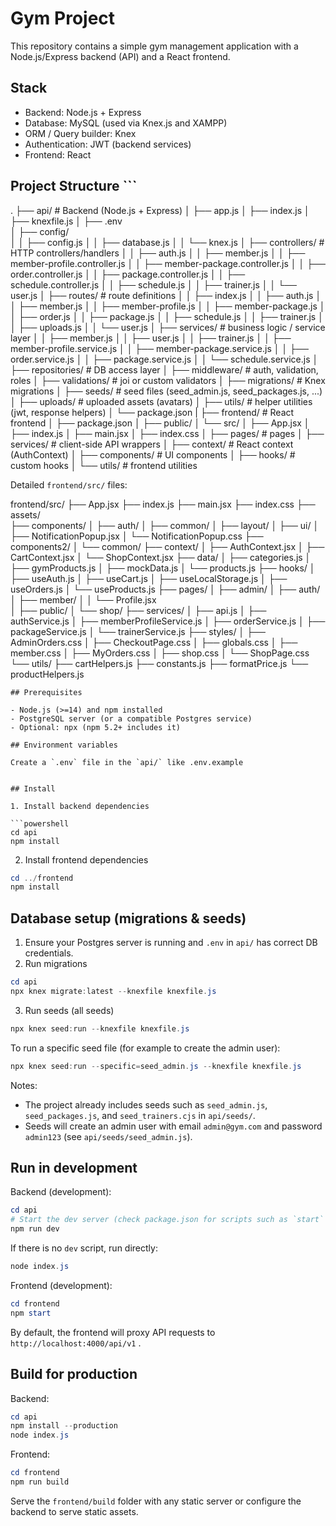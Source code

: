 # Gym Project

This repository contains a simple gym management application with a Node.js/Express backend (API) and a React frontend.

## Stack

- Backend: Node.js + Express
- Database: MySQL (used via Knex.js and XAMPP)
- ORM / Query builder: Knex
- Authentication: JWT (backend services)
- Frontend: React 

## Project Structure ```
.
├── api/                   # Backend (Node.js + Express)
│   ├── app.js
│   ├── index.js
│   ├── knexfile.js
│   ├── .env              
│   ├── config/             
│   │   ├── config.js
│   │   ├── database.js
│   │   └── knex.js
│   ├── controllers/        # HTTP controllers/handlers
│   │   ├── auth.js
│   │   ├── member.js
│   │   ├── member-profile.controller.js
│   │   ├── member-package.controller.js
│   │   ├── order.controller.js
│   │   ├── package.controller.js
│   │   ├── schedule.controller.js
│   │   ├── schedule.js
│   │   ├── trainer.js
│   │   └── user.js
│   ├── routes/             # route definitions
│   │   ├── index.js
│   │   ├── auth.js
│   │   ├── member.js
│   │   ├── member-profile.js
│   │   ├── member-package.js
│   │   ├── order.js
│   │   ├── package.js
│   │   ├── schedule.js
│   │   ├── trainer.js
│   │   ├── uploads.js
│   │   └── user.js
│   ├── services/           # business logic / service layer
│   │   ├── member.js
│   │   ├── user.js
│   │   ├── trainer.js
│   │   ├── member-profile.service.js
│   │   ├── member-package.service.js
│   │   ├── order.service.js
│   │   ├── package.service.js
│   │   └── schedule.service.js
│   ├── repositories/       # DB access layer
│   ├── middleware/         # auth, validation, roles
│   ├── validations/        # joi or custom validators
│   ├── migrations/         # Knex migrations
│   ├── seeds/              # seed files (seed_admin.js, seed_packages.js, ...)
│   ├── uploads/            # uploaded assets (avatars)
│   ├── utils/              # helper utilities (jwt, response helpers)
│   └── package.json
|
├── frontend/              # React frontend
│   ├── package.json
│   ├── public/
│   └── src/
│       ├── App.jsx
│       ├── index.js
│       ├── main.jsx
│       ├── index.css
│       ├── pages/         # pages 
│       ├── services/      # client-side API wrappers
│       ├── context/       # React context (AuthContext)
│       ├── components/    # UI components
│       ├── hooks/         # custom hooks
│       └── utils/         # frontend utilities

Detailed `frontend/src/` files:

frontend/src/
├── App.jsx
├── index.js
├── main.jsx
├── index.css
├── assets/            
├── components/
│   ├── auth/
│   ├── common/
│   ├── layout/
│   ├── ui/
│   ├── NotificationPopup.jsx
│   └── NotificationPopup.css
├── components2/
│   └── common/
├── context/
│   ├── AuthContext.jsx
│   ├── CartContext.jsx
│   └── ShopContext.jsx
├── data/
│   ├── categories.js
│   ├── gymProducts.js
│   ├── mockData.js
│   └── products.js
├── hooks/
│   ├── useAuth.js
│   ├── useCart.js
│   ├── useLocalStorage.js
│   ├── useOrders.js
│   └── useProducts.js
├── pages/
│   ├── admin/
│   ├── auth/
│   ├── member/
│   │   └── Profile.jsx  
│   ├── public/
│   └── shop/
├── services/
│   ├── api.js
│   ├── authService.js
│   ├── memberProfileService.js
│   ├── orderService.js
│   ├── packageService.js
│   └── trainerService.js
├── styles/
│   ├── AdminOrders.css
│   ├── CheckoutPage.css
│   ├── globals.css
│   ├── member.css
│   ├── MyOrders.css
│   ├── shop.css
│   └── ShopPage.css
└── utils/
	├── cartHelpers.js
	├── constants.js
	├── formatPrice.js
	└── productHelpers.js

```
## Prerequisites

- Node.js (>=14) and npm installed
- PostgreSQL server (or a compatible Postgres service)
- Optional: npx (npm 5.2+ includes it)

## Environment variables

Create a `.env` file in the `api/` like .env.example


## Install

1. Install backend dependencies

```powershell
cd api
npm install
```

2. Install frontend dependencies

```powershell
cd ../frontend
npm install
```

## Database setup (migrations & seeds)

1. Ensure your Postgres server is running and `.env` in `api/` has correct DB credentials.
2. Run migrations

```powershell
cd api
npx knex migrate:latest --knexfile knexfile.js
```

3. Run seeds (all seeds)

```powershell
npx knex seed:run --knexfile knexfile.js
```

To run a specific seed file (for example to create the admin user):

```powershell
npx knex seed:run --specific=seed_admin.js --knexfile knexfile.js
```

Notes:
- The project already includes seeds such as `seed_admin.js`, `seed_packages.js`, and `seed_trainers.cjs` in `api/seeds/`.
- Seeds will create an admin user with email `admin@gym.com` and password `admin123` (see `api/seeds/seed_admin.js`).

## Run in development

Backend (development):

```powershell
cd api
# Start the dev server (check package.json for scripts such as `start` or `dev`)
npm run dev
```

If there is no `dev` script, run directly:

```powershell
node index.js
```

Frontend (development):

```powershell
cd frontend
npm start
```

By default, the frontend will proxy API requests to `http://localhost:4000/api/v1` .

## Build for production

Backend:

```powershell
cd api
npm install --production
node index.js
```

Frontend:

```powershell
cd frontend
npm run build
```

Serve the `frontend/build` folder with any static server or configure the backend to serve static assets.


